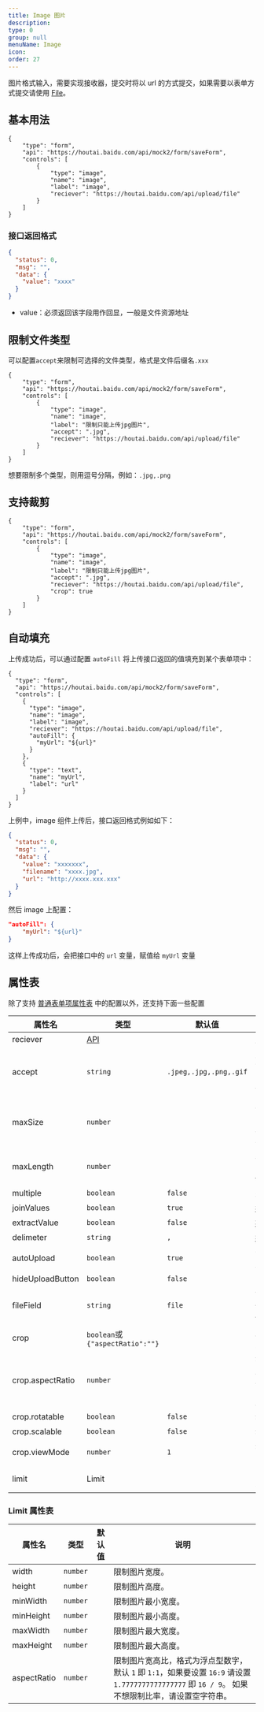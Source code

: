 ```yaml
---
title: Image 图片
description:
type: 0
group: null
menuName: Image
icon:
order: 27
---
```


图片格式输入，需要实现接收器，提交时将以 url 的方式提交，如果需要以表单方式提交请使用 [File](file#手动上传)。

## 基本用法

```schema: scope="body"
{
    "type": "form",
    "api": "https://houtai.baidu.com/api/mock2/form/saveForm",
    "controls": [
        {
            "type": "image",
            "name": "image",
            "label": "image",
            "reciever": "https://houtai.baidu.com/api/upload/file"
        }
    ]
}
```

### 接口返回格式

```json
{
  "status": 0,
  "msg": "",
  "data": {
    "value": "xxxx"
  }
}
```

- value：必须返回该字段用作回显，一般是文件资源地址

## 限制文件类型

可以配置`accept`来限制可选择的文件类型，格式是文件后缀名`.xxx`

```schema: scope="body"
{
    "type": "form",
    "api": "https://houtai.baidu.com/api/mock2/form/saveForm",
    "controls": [
        {
            "type": "image",
            "name": "image",
            "label": "限制只能上传jpg图片",
            "accept": ".jpg",
            "reciever": "https://houtai.baidu.com/api/upload/file"
        }
    ]
}
```

想要限制多个类型，则用逗号分隔，例如：`.jpg,.png`

## 支持裁剪

```schema: scope="body"
{
    "type": "form",
    "api": "https://houtai.baidu.com/api/mock2/form/saveForm",
    "controls": [
        {
            "type": "image",
            "name": "image",
            "label": "限制只能上传jpg图片",
            "accept": ".jpg",
            "reciever": "https://houtai.baidu.com/api/upload/file",
            "crop": true
        }
    ]
}
```

## 自动填充

上传成功后，可以通过配置 `autoFill` 将上传接口返回的值填充到某个表单项中：

```schema: scope="body"
{
  "type": "form",
  "api": "https://houtai.baidu.com/api/mock2/form/saveForm",
  "controls": [
    {
      "type": "image",
      "name": "image",
      "label": "image",
      "reciever": "https://houtai.baidu.com/api/upload/file",
      "autoFill": {
        "myUrl": "${url}"
      }
    },
    {
      "type": "text",
      "name": "myUrl",
      "label": "url"
    }
  ]
}
```

上例中，image 组件上传后，接口返回格式例如如下：

```json
{
  "status": 0,
  "msg": "",
  "data": {
    "value": "xxxxxxx",
    "filename": "xxxx.jpg",
    "url": "http://xxxx.xxx.xxx"
  }
}
```

然后 image 上配置：

```json
"autoFill": {
    "myUrl": "${url}"
}
```

这样上传成功后，会把接口中的 `url` 变量，赋值给 `myUrl` 变量

## 属性表

除了支持 [普通表单项属性表](./formitem#%E5%B1%9E%E6%80%A7%E8%A1%A8) 中的配置以外，还支持下面一些配置

| 属性名           | 类型                            | 默认值                 | 说明                                                                                               |
| ---------------- | ------------------------------- | ---------------------- | -------------------------------------------------------------------------------------------------- |
| reciever         | [API](../../types/api)          |                        | 上传文件接口                                                                                       |
| accept           | `string`                        | `.jpeg,.jpg,.png,.gif` | 支持的图片类型格式，请配置此属性为图片后缀，例如`.jpg,.png`                                        |
| maxSize          | `number`                        |                        | 默认没有限制，当设置后，文件大小大于此值将不允许上传。单位为`B`                                    |
| maxLength        | `number`                        |                        | 默认没有限制，当设置后，一次只允许上传指定数量文件。                                               |
| multiple         | `boolean`                       | `false`                | 是否多选。                                                                                         |
| joinValues       | `boolean`                       | `true`                 | [拼接值](./options#%E6%8B%BC%E6%8E%A5%E5%80%BC-joinvalues)                                         |
| extractValue     | `boolean`                       | `false`                | [提取值](./options#%E6%8F%90%E5%8F%96%E5%A4%9A%E9%80%89%E5%80%BC-extractvalue)                     |
| delimeter        | `string`                        | `,`                    | [拼接符](./options#%E6%8B%BC%E6%8E%A5%E7%AC%A6-delimiter)                                          |
| autoUpload       | `boolean`                       | `true`                 | 否选择完就自动开始上传                                                                             |
| hideUploadButton | `boolean`                       | `false`                | 隐藏上传按钮                                                                                       |
| fileField        | `string`                        | `file`                 | 如果你不想自己存储，则可以忽略此属性。                                                             |
| crop             | `boolean`或`{"aspectRatio":""}` |                        | 用来设置是否支持裁剪。                                                                             |
| crop.aspectRatio | `number`                        |                        | 裁剪比例。浮点型，默认 `1` 即 `1:1`，如果要设置 `16:9` 请设置 `1.7777777777777777` 即 `16 / 9`。。 |
| crop.rotatable   | `boolean`                       | `false`                | 裁剪时是否可旋转                                                                                   |
| crop.scalable    | `boolean`                       | `false`                | 裁剪时是否可缩放                                                                                   |
| crop.viewMode    | `number`                        | `1`                    | 裁剪时的查看模式，0 是无限制                                                                       |
| limit            | Limit                           |                        | 限制图片大小，超出不让上传。                                                                       |

### Limit 属性表

| 属性名      | 类型     | 默认值 | 说明                                                                                                                                                |
| ----------- | -------- | ------ | --------------------------------------------------------------------------------------------------------------------------------------------------- |
| width       | `number` |        | 限制图片宽度。                                                                                                                                      |
| height      | `number` |        | 限制图片高度。                                                                                                                                      |
| minWidth    | `number` |        | 限制图片最小宽度。                                                                                                                                  |
| minHeight   | `number` |        | 限制图片最小高度。                                                                                                                                  |
| maxWidth    | `number` |        | 限制图片最大宽度。                                                                                                                                  |
| maxHeight   | `number` |        | 限制图片最大高度。                                                                                                                                  |
| aspectRatio | `number` |        | 限制图片宽高比，格式为浮点型数字，默认 `1` 即 `1:1`，如果要设置 `16:9` 请设置 `1.7777777777777777` 即 `16 / 9`。 如果不想限制比率，请设置空字符串。 |
